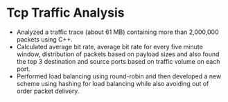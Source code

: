# Tcp Traffic Analysis


- Analyzed a traffic trace (about 61 MB) containing more than 2,000,000 packets using C++.
- Calculated average bit rate, average bit rate for every five minute window, distribution of packets based on payload sizes and also found the top 3 destination and source ports based on traffic volume on each port.
- Performed load balancing using round-robin and then developed a new scheme using hashing for load balancing while also avoiding out of order packet delivery.

